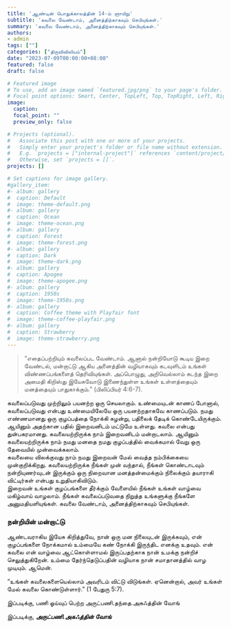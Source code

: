 ```yaml
---
title: 'ஆண்டின் பொதுக்காலத்தின் 14-ம் ஞாயிறு'
subtitle: 'கவலை வேண்டாம், அனைத்திற்காகவும் செபியுங்கள்.'
summary: 'கவலை வேண்டாம், அனைத்திற்காகவும் செபியுங்கள்.'
authors:
- admin
tags: [""]
categories: ["திருவிவிலியம்"]
date: "2023-07-09T00:00:00+08:00"
featured: false
draft: false

# Featured image
# To use, add an image named `featured.jpg/png` to your page's folder.
# Focal point options: Smart, Center, TopLeft, Top, TopRight, Left, Right, BottomLeft, Bottom, BottomRight
image:
  caption:
  focal_point: ""
  preview_only: false

# Projects (optional).
#   Associate this post with one or more of your projects.
#   Simply enter your project's folder or file name without extension.
#   E.g. `projects = ["internal-project"]` references `content/project/deep-learning/index.md`.
#   Otherwise, set `projects = []`.
projects: []

# Set captions for image gallery.
#gallery_item:
#- album: gallery
#  caption: Default
#  image: theme-default.png
#- album: gallery
#  caption: Ocean
#  image: theme-ocean.png
#- album: gallery
#  caption: Forest
#  image: theme-forest.png
#- album: gallery
#  caption: Dark
#  image: theme-dark.png
#- album: gallery
#  caption: Apogee
#  image: theme-apogee.png
#- album: gallery
#  caption: 1950s
#  image: theme-1950s.png
#- album: gallery
#  caption: Coffee theme with Playfair font
#  image: theme-coffee-playfair.png
#- album: gallery
#  caption: Strawberry
#  image: theme-strawberry.png
---
```

> “எதைப்பற்றியும் கவலைப்பட வேண்டாம். ஆனால் நன்றியோடு கூடிய இறை வேண்டல், மன்றாட்டு ஆகிய அனைத்தின் வழியாகவும் கடவுளிடம் உங்கள் விண்ணப்பங்களைத் தெரிவியுங்கள். அப்பொழுது, அறிவெல்லாம் கடந்த இறை அமைதி கிறிஸ்து இயேசுவோடு இணைந்துள்ள உங்கள் உள்ளத்தையும் மனத்தையும் பாதுகாக்கும்.” (பிலிப்பியர் 4:6-7).

கவலைப்படுவது முற்றிலும் பயனற்ற ஒரு செயலாகும். உண்மையுடன் காணப் போனால், கவலைப்படுவது என்பது உண்மையிலேயே ஒரு பயனற்றதாகவே காணப்படும். 
நமது எண்ணமானது ஒரு குழப்பத்தை நோக்கி சுழன்று, பதிலைக் தேடிக் கொண்டேயிருக்கும். ஆயினும் அதற்கான பதில் இறைவனிடம் மட்டுமே உள்ளது. கவலை என்பது துன்பகரமானது. 
கவலையற்றிருக்க நாம் இறைவனிடம் மன்றாடலாம். ஆயினும் கவலையற்றிருக்க நாம் நமது மனதை நமது குழப்பத்தில் வைக்கமால் வேறு ஒரு தேவையில் முன்வைக்கலாம்.  
கவலையை விலக்குவது நாம் நமது இறைவன் மேல் வைத்த நம்பிக்கையை முன்குறிக்கிறது. 
கவலையற்றிருக்க நீங்கள் முன் வந்தால், நீங்கள் கொண்டாடவும் நன்றியுணர்வுடன் இருக்கும் ஒரு நிறைவான மனத்தன்மைக்கும் நிலைக்கும் தயாராகி விட்டிர்கள் என்பது உறுதியாகிவிடும்.  
இறைவன் உங்கள் குழப்பங்களை தீர்க்கும் வேளையில் நீங்கள் உங்கள் வாழ்வை மகிழ்வாய் வாழலாம்.
நீங்கள் கவலைப்படுவதை நிறுத்த உங்களுக்கு நீங்களே அனுமதியளியுங்கள்.
கவலை வேண்டாம், அனைத்திற்காகவும் செபியுங்கள்.

### நன்றியின் மன்றாட்டு
ஆண்டவராகிய இயேசு கிறித்துவே,
நான் ஒரு மன நிலையுடன் இருக்கவும், என் குழப்பங்களை நோக்கமால் உம்மையே கண் நோக்கி இருந்திட எனக்கு உதவும்.
என் கவலை என் வாழ்வை ஆட்கொள்ளாமல் இருப்பதற்காக நான் உமக்கு நன்றிச் செலுத்துகிறேன்.
உம்மை தேர்ந்தெடுப்பதின் வழியாக நான் சமாதானத்தில் வாழ முடியும். 
ஆமென்.

“உங்கள் கவலைகளையெல்லாம் அவரிடம் விட்டு விடுங்கள். ஏனென்றால், அவர் உங்கள் மேல் கவலை கொண்டுள்ளார்.” (1 பேதுரு 5:7).

இப்படிக்கு,
பணி ஓய்வுப் பெற்ற அருட்பணி.தந்தை.அகஃத்தின் வோங்

இப்படிக்கு,
___அருட்பணி.அகஃத்தின் வோங்___
